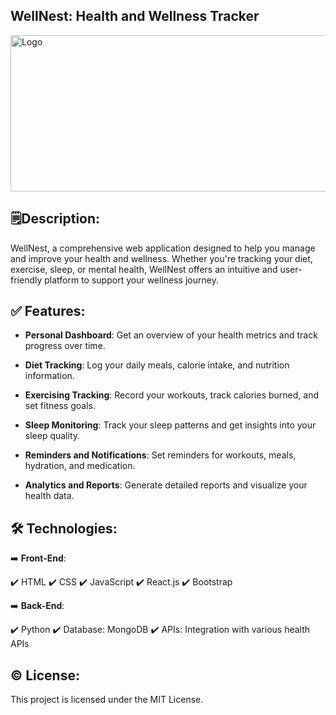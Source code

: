 ## WellNest: Health and Wellness Tracker

<img src="/assets/wellnest.png" alt="Logo" width="556" height="250">

## 🗒️Description:

WellNest, a comprehensive web application designed to help you manage and improve your health and wellness. Whether you're tracking your diet, exercise, sleep, or mental health, WellNest offers an intuitive and user-friendly platform to support your wellness journey.

## ✅ Features:

- **Personal Dashboard**: Get an overview of your health metrics and track progress over time.

- **Diet Tracking**: Log your daily meals, calorie intake, and nutrition information.

- **Exercising Tracking**: Record your workouts, track calories burned, and set fitness goals.

- **Sleep Monitoring**: Track your sleep patterns and get insights into your sleep quality.

- **Reminders and Notifications**: Set reminders for workouts, meals, hydration, and medication.

- **Analytics and Reports**: Generate detailed reports and visualize your health data.

## 🛠️ Technologies:

➡️ **Front-End**:

✔️ HTML
✔️ CSS
✔️ JavaScript
✔️ React.js
✔️ Bootstrap

➡️ **Back-End**:

✔️ Python
✔️ Database: MongoDB
✔️ APIs: Integration with various health APIs

## ©️ License:

This project is licensed under the MIT License.

